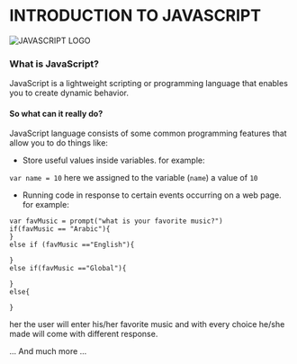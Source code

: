 # INTRODUCTION TO **JAVASCRIPT**
![JAVASCRIPT LOGO](https://www.sportsengineers.com/wp-content/uploads/2015/05/js-logo-badge-512.png)
### What is JavaScript?
JavaScript is a lightweight scripting or programming language that enables you to create dynamic behavior.

#### So what can it really do?
JavaScript language consists of some common programming features that allow you to do things like:
* Store useful values inside variables. for example:

`var name = 10`
here we assigned to the variable (`name`) a value of `10`

* Running code in response to certain events occurring on a web page. for example:
```
var favMusic = prompt("what is your favorite music?")
if(favMusic == "Arabic"){
}
else if (favMusic =="English"){

}
else if(favMusic =="Global"){

}
else{
  
}
```

her the user will enter his/her favorite music and with every choice he/she made will come with different response.

... And much more ...


